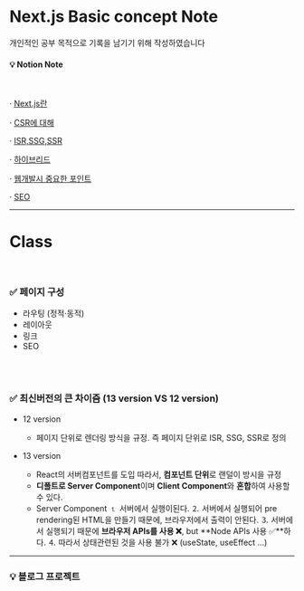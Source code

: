 # Next.js Basic concept Note

개인적인 공부 목적으로 기록을 남기기 위해 작성하였습니다

#### 💡 Notion Note

<br />

· [Next.js란](https://jangtaehee.notion.site/Next-js-a15be6787ced485cae98d284cb3d7f28)

· [CSR에 대해](https://jangtaehee.notion.site/CSR-46f8b82f4fc6478a99272cda3b81cf26)

· [ISR,SSG,SSR](https://jangtaehee.notion.site/SSG-ISR-SSR-a088447ea119436099ea439d5b65d1a1)

· [하이브리드](https://jangtaehee.notion.site/b3b9aaf20c8e48798edbb11ebe89c19f)

· [웹개발시 중요한 포인트](https://jangtaehee.notion.site/Web-App-da2fc130a27e4bab98b2aca81556b90d)

· [SEO](https://jangtaehee.notion.site/SEO-9dc2e15a36fe434eaf66784cf03aa5a1)

---

# Class

<br />

### ✅ 페이지 구성

- 라우팅 (정적·동적)
- 레이아웃
- 링크
- SEO

<br /><br />

### ✅ 최신버전의 큰 차이즘 (13 version VS 12 version)

- 12 version

  - 페이지 단위로 렌더링 방식을 규정.
    즉 페이지 단위로 ISR, SSG, SSR로 정의

- 13 version
  - React의 서버컴포넌트를 도입
    따라서, **컴포넌트 단위**로 랜덜이 방시을 규정
  - **디폴트로 Server Component**이며 **Client Component**와 **혼합**하여 사용할 수 있다.
  - Server Component
    ⒈ 서버에서 실행이된다.
    ⒉ 서버에서 실행되어 pre rendering된 HTML을 만들기 때문에, 브라우저에서 출력이 안된다.
    ⒊ 서버에서 실행되기 때문에 **브라우저 APIs를 사용 ❌**, but **Node APIs 사용 ✅**하다.
    ⒋ 따라서 상태관련된 것을 사용 불가 ❌ (useState, useEffect ...)

---

### 💡 블로그 프로젝트
